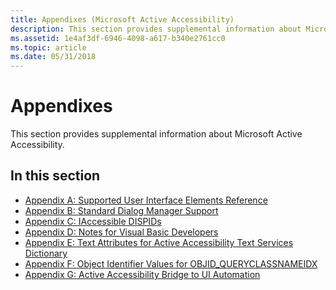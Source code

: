 ```yaml
---
title: Appendixes (Microsoft Active Accessibility)
description: This section provides supplemental information about Microsoft Active Accessibility.
ms.assetid: 1e4af3df-6946-4098-a617-b340e2761cc0
ms.topic: article
ms.date: 05/31/2018
---
```


# Appendixes

This section provides supplemental information about Microsoft Active Accessibility.

## In this section

-   [Appendix A: Supported User Interface Elements Reference](appendix-a--supported-user-interface-elements-reference.md)
-   [Appendix B: Standard Dialog Manager Support](appendix-b--standard-dialog-manager-support.md)
-   [Appendix C: IAccessible DISPIDs](appendix-c--iaccessible-dispids.md)
-   [Appendix D: Notes for Visual Basic Developers](appendix-d--notes-for-visual-basic-developers.md)
-   [Appendix E: Text Attributes for Active Accessibility Text Services Dictionary](appendix-e--text-attributes-for-active-accessibility-text-services-dictionary.md)
-   [Appendix F: Object Identifier Values for OBJID\_QUERYCLASSNAMEIDX](appendix-f--object-identifier-values-for-objid-queryclassnameidx.md)
-   [Appendix G: Active Accessibility Bridge to UI Automation](appendix-g--active-accessibility-bridge-to-ui-automation.md)

 

 




